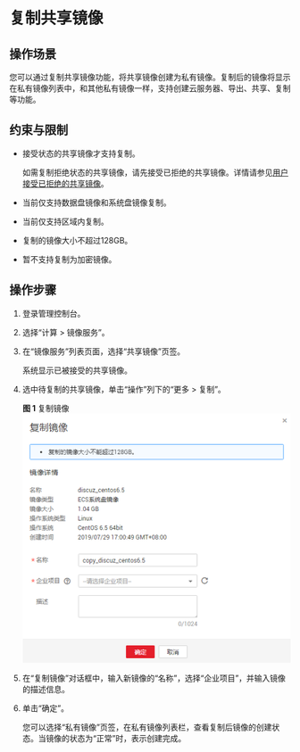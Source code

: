 # 复制共享镜像<a name="ims_01_0313"></a>

## 操作场景<a name="section413018484531"></a>

您可以通过复制共享镜像功能，将共享镜像创建为私有镜像。复制后的镜像将显示在私有镜像列表中，和其他私有镜像一样，支持创建云服务器、导出、共享、复制等功能。

## 约束与限制<a name="section11101953155312"></a>

-   接受状态的共享镜像才支持复制。

    如需复制拒绝状态的共享镜像，请先接受已拒绝的共享镜像。详情请参见[用户接受已拒绝的共享镜像](用户接受已拒绝的共享镜像.md)。

-   当前仅支持数据盘镜像和系统盘镜像复制。
-   当前仅支持区域内复制。
-   复制的镜像大小不超过128GB。
-   暂不支持复制为加密镜像。

## 操作步骤<a name="section143742755710"></a>

1.  登录管理控制台。
2.  选择“计算 \> 镜像服务”。
3.  在“镜像服务”列表页面，选择“共享镜像”页签。

    系统显示已被接受的共享镜像。

4.  选中待复制的共享镜像，单击“操作”列下的“更多 \> 复制”。

    **图 1**  复制镜像<a name="fig1616103713208"></a>  
    ![](figures/复制镜像.png "复制镜像")

5.  在“复制镜像”对话框中，输入新镜像的“名称”，选择“企业项目”，并输入镜像的描述信息。
6.  单击“确定”。

    您可以选择“私有镜像”页签，在私有镜像列表栏，查看复制后镜像的创建状态。当镜像的状态为“正常”时，表示创建完成。


